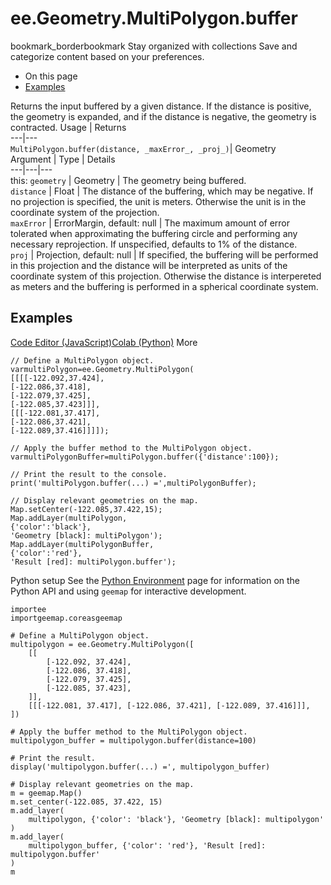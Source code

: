  
#  ee.Geometry.MultiPolygon.buffer
bookmark_borderbookmark Stay organized with collections  Save and categorize content based on your preferences. 
  * On this page
  * [Examples](https://developers.google.com/earth-engine/apidocs/ee-geometry-multipolygon-buffer#examples)


Returns the input buffered by a given distance. If the distance is positive, the geometry is expanded, and if the distance is negative, the geometry is contracted.
Usage | Returns  
---|---  
`MultiPolygon.buffer(distance, _maxError_, _proj_)`|  Geometry  
Argument | Type | Details  
---|---|---  
this: `geometry` | Geometry | The geometry being buffered.  
`distance` | Float | The distance of the buffering, which may be negative. If no projection is specified, the unit is meters. Otherwise the unit is in the coordinate system of the projection.  
`maxError` | ErrorMargin, default: null | The maximum amount of error tolerated when approximating the buffering circle and performing any necessary reprojection. If unspecified, defaults to 1% of the distance.  
`proj` | Projection, default: null | If specified, the buffering will be performed in this projection and the distance will be interpreted as units of the coordinate system of this projection. Otherwise the distance is interpereted as meters and the buffering is performed in a spherical coordinate system.  
## Examples
[Code Editor (JavaScript)](https://developers.google.com/earth-engine/apidocs/ee-geometry-multipolygon-buffer#code-editor-javascript-sample)[Colab (Python)](https://developers.google.com/earth-engine/apidocs/ee-geometry-multipolygon-buffer#colab-python-sample) More
```
// Define a MultiPolygon object.
varmultiPolygon=ee.Geometry.MultiPolygon(
[[[[-122.092,37.424],
[-122.086,37.418],
[-122.079,37.425],
[-122.085,37.423]]],
[[[-122.081,37.417],
[-122.086,37.421],
[-122.089,37.416]]]]);

// Apply the buffer method to the MultiPolygon object.
varmultiPolygonBuffer=multiPolygon.buffer({'distance':100});

// Print the result to the console.
print('multiPolygon.buffer(...) =',multiPolygonBuffer);

// Display relevant geometries on the map.
Map.setCenter(-122.085,37.422,15);
Map.addLayer(multiPolygon,
{'color':'black'},
'Geometry [black]: multiPolygon');
Map.addLayer(multiPolygonBuffer,
{'color':'red'},
'Result [red]: multiPolygon.buffer');
```
Python setup
See the [ Python Environment](https://developers.google.com/earth-engine/guides/python_install) page for information on the Python API and using `geemap` for interactive development.
```
importee
importgeemap.coreasgeemap
```
```
# Define a MultiPolygon object.
multipolygon = ee.Geometry.MultiPolygon([
    [[
        [-122.092, 37.424],
        [-122.086, 37.418],
        [-122.079, 37.425],
        [-122.085, 37.423],
    ]],
    [[[-122.081, 37.417], [-122.086, 37.421], [-122.089, 37.416]]],
])

# Apply the buffer method to the MultiPolygon object.
multipolygon_buffer = multipolygon.buffer(distance=100)

# Print the result.
display('multipolygon.buffer(...) =', multipolygon_buffer)

# Display relevant geometries on the map.
m = geemap.Map()
m.set_center(-122.085, 37.422, 15)
m.add_layer(
    multipolygon, {'color': 'black'}, 'Geometry [black]: multipolygon'
)
m.add_layer(
    multipolygon_buffer, {'color': 'red'}, 'Result [red]: multipolygon.buffer'
)
m
```

